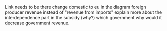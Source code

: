 Link needs to be there 
change domestic to eu in the diagram
foreign producer revenue instead of "revenue from imports"
explain more about the interdependence part in the subsidy  (why?)
which government
why would it decrease government revenue. 
